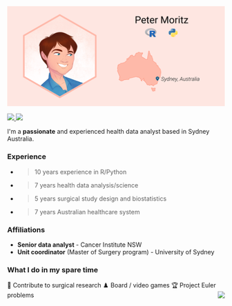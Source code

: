 ![](img/ProfileBanner.png)

<a href=”https://www.linkedin.com/in/peter-moritz/”>
<img src=”https://img.shields.io/badge/LinkedIn-blue?logo=linkedin">
</a>
<a href=”https://orcid.org/0000-0002-0106-3893”>
<img src=”https://img.shields.io/badge/ORCID-A6CE39?logo=orcid&logoColor=white">
</a>

I'm a **passionate** and experienced health data analyst based in Sydney Australia.

### Experience

* >10 years experience in R/Python
* >7 years health data analysis/science
* >5 years surgical study design and biostatistics
* >7 years Australian healthcare system

### Affiliations

* **Senior data analyst** - Cancer Institute NSW
* **Unit coordinator** (Master of Surgery program) - University of Sydney

### What I do in my spare time

:memo: Contribute to surgical research
:chess_pawn: Board / video games 
:trophy: Project Euler problems<img src="https://projecteuler.net/profile/PeterM74.png" align="right"/>
